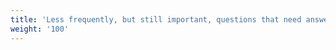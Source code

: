 ```yaml
---
title: 'Less frequently, but still important, questions that need answering'
weight: '100'
---
```

#
